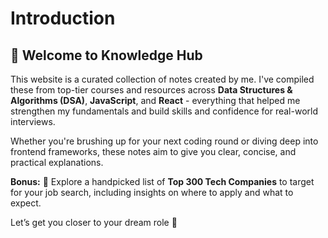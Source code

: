 # Introduction

## 📘 Welcome to Knowledge Hub

This website is a curated collection of notes created by me. I've compiled these from top-tier courses and resources across **Data Structures & Algorithms (DSA)**, **JavaScript**, and **React** - everything that helped me strengthen my fundamentals and build skills and confidence for real-world interviews.

Whether you're brushing up for your next coding round or diving deep into frontend frameworks, these notes aim to give you clear, concise, and practical explanations.

**Bonus:** 🎯 Explore a handpicked list of **Top 300 Tech Companies** to target for your job search, including insights on where to apply and what to expect.

Let’s get you closer to your dream role 🚀
